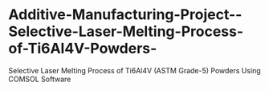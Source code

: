 # Additive-Manufacturing-Project--Selective-Laser-Melting-Process-of-Ti6Al4V-Powders-
Selective Laser Melting Process of Ti6Al4V (ASTM Grade-5) Powders Using COMSOL Software
